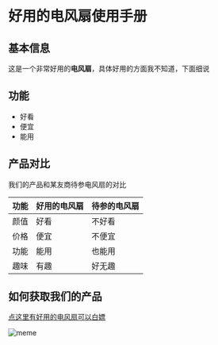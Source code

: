 # 好用的电风扇使用手册

## 基本信息

这是一个非常好用的**电风扇**，具体好用的方面我不知道，下面细说

## 功能

- 好看
- 便宜
- 能用

## 产品对比

我们的产品和某友商待参电风扇的对比

| 功能 | 好用的电风扇 | 待参的电风扇 |
| ---- | ------------ | ------------ |
| 颜值 | 好看         | 不好看       |
| 价格 | 便宜         | 不便宜       |
| 功能 | 能用         | 也能用       |
| 趣味 | 有趣         | 好无趣       |
## 如何获取我们的产品

[点这里有好用的电风扇可以白嫖](www.bilibili.com)

![meme]([upload://xx0QrCKSL5IRBKVm9tXqdHBCf2m](https://th.bing.com/th/id/OIP.LuPrrDGFcI5_Ch7xZd7RLAHaJ4?pid=ImgDet&rs=1)https://th.bing.com/th/id/OIP.LuPrrDGFcI5_Ch7xZd7RLAHaJ4?pid=ImgDet&rs=1.jpeg)
